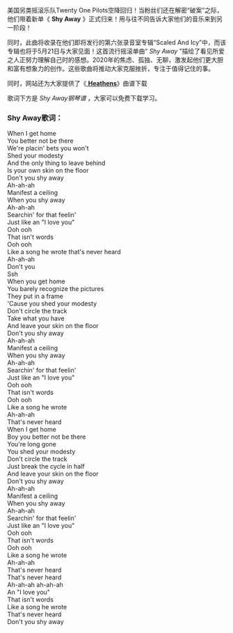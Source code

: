 

美国另类摇滚乐队Twenty One Pilots空降回归！当粉丝们还在解密“破案”之际，他们带着新单《 **Shy Away**
》正式归来！用与往不同告诉大家他们的音乐来到另一阶段！

同时，此曲将收录在他们即将发行的第六张录音室专辑“Scaled And Icy”中，而该专辑也将于5月21日与大家见面！这首流行摇滚单曲“ _Shy
Away_
”描绘了看见所爱之人正努力理解自己时的感想。2020年的焦虑、孤独、无聊，激发起他们更大胆和富有想象力的创作。这些歌曲将推动大家克服挫折，专注于值得记住的事。

同时，网站还为大家提供了《[ **Heathens**](Music-7015-Heathens-Twenty-One-Pilots.html
"Heathens")》曲谱下载

歌词下方是 _Shy Away钢琴谱_ ，大家可以免费下载学习。

### Shy Away歌词：

When I get home  
You better not be there  
We're placin' bets you won't  
Shed your modesty  
And the only thing to leave behind  
Is your own skin on the floor  
Don't you shy away  
Ah-ah-ah  
Manifest a ceiling  
When you shy away  
Ah-ah-ah  
Searchin' for that feelin'  
Just like an "I love you"  
Ooh ooh  
That isn't words  
Ooh ooh  
Like a song he wrote that's never heard  
Ah-ah-ah  
Don't you  
Ssh  
When you get home  
You barely recognize the pictures  
They put in a frame  
'Cause you shed your modesty  
Don't circle the track  
Take what you have  
And leave your skin on the floor  
Don't you shy away  
Ah-ah-ah  
Manifest a ceiling  
When you shy away  
Ah-ah-ah  
Searchin' for that feelin'  
Just like an "I love you"  
Ooh ooh  
That isn't words  
Ooh ooh  
Like a song he wrote  
Ah-ah-ah  
That's never heard  
When I get home  
Boy you better not be there  
You're long gone  
You shed your modesty  
Don't circle the track  
Just break the cycle in half  
And leave your skin on the floor  
Don't you shy away  
Ah-ah-ah  
Manifest a ceiling  
When you shy away  
Ah-ah-ah  
Searchin' for that feelin'  
Just like an "I love you"  
Ooh ooh  
That isn't words  
Ooh ooh  
Like a song he wrote  
Ah-ah-ah  
That's never heard  
That's never heard  
Ah-ah-ah ah-ah-ah  
An "I love you"  
That isn't words  
Like a song he wrote  
That's never heard  
Don't you shy away

